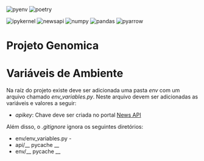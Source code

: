 ![pyenv](https://img.shields.io/badge/pyenv-white?style=for-the-badge)
![poetry](https://img.shields.io/badge/poetry-d0d4fc?style=for-the-badge)

![ipykernel](https://img.shields.io/badge/ipykernel-3670A0?style=for-the-badge)
![newsapi](https://img.shields.io/badge/newsapi-1a73e8?style=for-the-badge)
![numpy](https://img.shields.io/badge/numpy-013243?style=for-the-badge)
![pandas](https://img.shields.io/badge/pandas-130654?style=for-the-badge)
![pyarrow](https://img.shields.io/badge/pyarrow-222832?style=for-the-badge)

# Projeto Genomica

# Variáveis de Ambiente
Na raíz do projeto existe deve ser adicionada uma pasta *env* com um arquivo chamado *env_variables.py*. Neste arquivo devem ser adicionadas as variáveis e valores a seguir:

* *apikey*: Chave deve ser criada no portal [News API](https://newsapi.org)

Além disso, o *.gitignore* ignora os seguintes diretórios:
* env/env_variables.py - 
* api/__ pycache __
* env/__ pycache __
